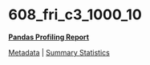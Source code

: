 # 608_fri_c3_1000_10

[**Pandas Profiling Report**](https://epistasislab.github.io/penn-ml-benchmarks/profile/608_fri_c3_1000_10.html)

[Metadata](metadata.yaml) | [Summary Statistics](summary_stats.csv)

